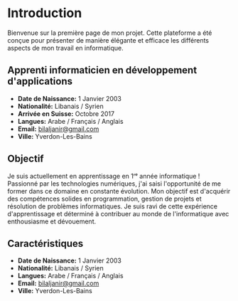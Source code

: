 # Introduction

Bienvenue sur la première page de mon projet. Cette plateforme a été conçue pour présenter de manière élégante et efficace les différents aspects de mon travail en informatique.

## Apprenti informaticien en développement d'applications

- **Date de Naissance:** 1 Janvier 2003
- **Nationalité:** Libanais / Syrien
- **Arrivée en Suisse:** Octobre 2017
- **Langues:** Arabe / Français / Anglais
- **Email:** bilaljanir@gmail.com
- **Ville:** Yverdon-Les-Bains

## Objectif

Je suis actuellement en apprentissage en 1ʳᵉ année informatique ! Passionné par les technologies numériques, j'ai saisi l'opportunité de me former dans ce domaine en constante évolution. Mon objectif est d'acquérir des compétences solides en programmation, gestion de projets et résolution de problèmes informatiques. Je suis ravi de cette expérience d'apprentissage et déterminé à contribuer au monde de l'informatique avec enthousiasme et dévouement.

## Caractéristiques

- **Date de Naissance:** 1 Janvier 2003
- **Nationalité:** Libanais / Syrien
- **Langues:** Arabe / Français / Anglais
- **Email:** bilaljanir@gmail.com
- **Ville:** Yverdon-Les-Bains
